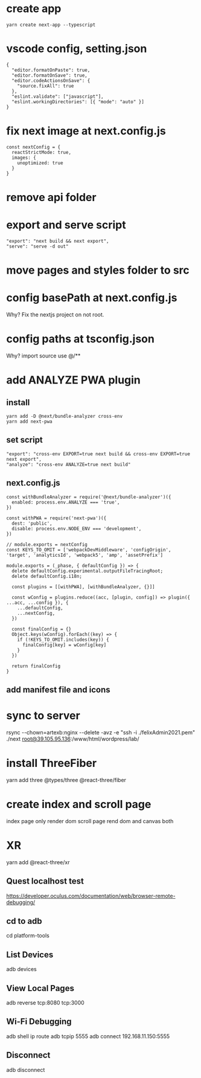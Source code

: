 # create app
```
yarn create next-app --typescript
```

# vscode config, setting.json
```
{
  "editor.formatOnPaste": true,
  "editor.formatOnSave": true,
  "editor.codeActionsOnSave": {
    "source.fixAll": true
  },
  "eslint.validate": ["javascript"],
  "eslint.workingDirectories": [{ "mode": "auto" }]
}
```

# fix next image at next.config.js
```
const nextConfig = {
  reactStrictMode: true,
  images: {
    unoptimized: true
  }
}
```

# remove api folder

# export and serve script
```
"export": "next build && next export",
"serve": "serve -d out"
```

# move pages and styles folder to src

# config basePath at next.config.js
Why? Fix the nextjs project on not root.

# config paths at tsconfig.json
Why? import source use @/**

# add ANALYZE PWA plugin

## install
```
yarn add -D @next/bundle-analyzer cross-env
yarn add next-pwa
```

## set script
```
"export": "cross-env EXPORT=true next build && cross-env EXPORT=true next export",
"analyze": "cross-env ANALYZE=true next build"
```

## next.config.js

```
const withBundleAnalyzer = require('@next/bundle-analyzer')({
  enabled: process.env.ANALYZE === 'true',
})

const withPWA = require('next-pwa')({
  dest: 'public',
  disable: process.env.NODE_ENV === 'development',
})

// module.exports = nextConfig
const KEYS_TO_OMIT = ['webpackDevMiddleware', 'configOrigin', 'target', 'analyticsId', 'webpack5', 'amp', 'assetPrefix']

module.exports = (_phase, { defaultConfig }) => {
  delete defaultConfig.experimental.outputFileTracingRoot;
  delete defaultConfig.i18n;

  const plugins = [[withPWA], [withBundleAnalyzer, {}]]

  const wConfig = plugins.reduce((acc, [plugin, config]) => plugin({ ...acc, ...config }), {
    ...defaultConfig,
    ...nextConfig,
  })

  const finalConfig = {}
  Object.keys(wConfig).forEach((key) => {
    if (!KEYS_TO_OMIT.includes(key)) {
      finalConfig[key] = wConfig[key]
    }
  })

  return finalConfig
}

```

## add manifest file and icons

# sync to server
rsync --chown=artexb:nginx --delete -avz -e "ssh -i ./felixAdmin2021.pem" ./next root@39.105.95.136:/www/html/wordpress/lab/

# install ThreeFiber
yarn add three @types/three @react-three/fiber

# create index and scroll page
index page only render dom
scroll page rend dom and canvas both

# XR
yarn add @react-three/xr

## Quest localhost test
https://developer.oculus.com/documentation/web/browser-remote-debugging/

## cd to adb
cd platform-tools

## List Devices
adb devices

## View Local Pages
adb reverse tcp:8080 tcp:3000

## Wi-Fi Debugging
adb shell ip route
adb tcpip 5555
adb connect 192.168.11.150:5555

## Disconnect
adb disconnect
